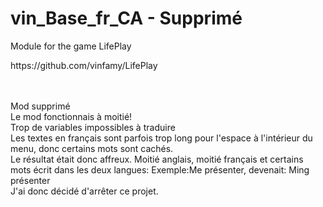 <h1>vin_Base_fr_CA - Supprimé</h1> 
<p>Module for the game LifePlay</p>
<p>https://github.com/vinfamy/LifePlay</p>
<br><br>
Mod supprimé<br>
Le mod fonctionnais à moitié!<br>
Trop de variables impossibles à traduire<br>
Les textes en français sont parfois trop long pour l'espace à l'intérieur du menu, donc certains mots sont cachés.<br>
Le résultat était donc affreux. Moitié anglais, moitié français et certains mots écrit dans les deux langues: Exemple:Me présenter, devenait: Ming présenter<br>
J'ai donc décidé d'arrêter ce projet.<br>